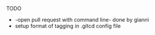TODO

- -open pull request with command line- done by gianni
- setup format of tagging in .gitcd config file